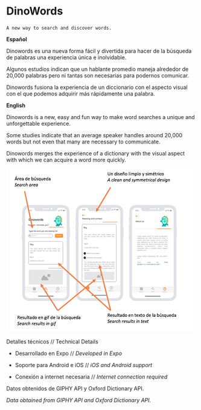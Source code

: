  # DinoWords                          

```
A new way to search and discover words.
```

**Español**

Dinowords es una nueva forma fácil y divertida para hacer de la
búsqueda de palabras una experiencia única e inolvidable.

Algunos estudios indican que un hablante promedio maneja alrededor
de 20,000 palabras pero ni tantas son necesarias para podernos
comunicar.

Dinowords fusiona la experiencia de un diccionario con el aspecto
visual con el que podemos adquirir más rápidamente una palabra.

**English**

Dinowords is a new, easy and fun way to make word searches a unique
and unforgettable experience.

Some studies indicate that an average speaker handles around 20,000
words but not even that many are necessary to communicate.

Dinowords merges the experience of a dictionary with the visual
aspect with which we can acquire a word more quickly.

![Screen model](https://github.com/crist-12/dinowords/blob/development/docs/screen_model.png)

Detalles técnicos // Technical Details
* Desarrollado en Expo // _Developed in Expo_

* Soporte para Android e iOS //  _iOS and Android support_

* Conexión a internet necesaria // _Internet connection required_

Datos obtenidos de GIPHY API y Oxford Dictionary API.

_Data obtained from GIPHY API and Oxford Dictionary API._

